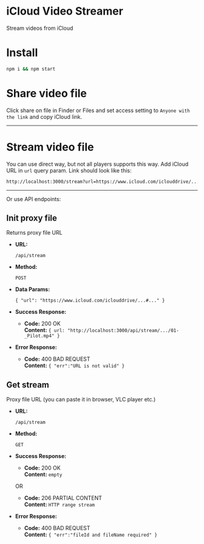 iCloud Video Streamer
=============

Stream videos from iCloud

# Install

``` bash
npm i && npm start
```

# Share video file

Click share on file in Finder or Files and set access setting to `Anyone with the link` and copy iCloud link.

---

# Stream video file

You can use direct way, but not all players supports this way.
Add iCloud URL in `url` query param. Link should look like this:
``` bash
http://localhost:3000/stream?url=https://www.icloud.com/iclouddrive/...
```

---
Or use API endpoints:

**Init proxy file**
----
Returns proxy file URL

* **URL:**

  `/api/stream`

* **Method:**

  `POST`

* **Data Params:**

  `{ "url": "https://www.icloud.com/iclouddrive/...#..." }`

* **Success Response:**

    * **Code:** 200 OK<br />
      **Content:** `{ url: "http://localhost:3000/api/stream/.../01-_Pilot.mp4" }`

* **Error Response:**

    * **Code:** 400 BAD REQUEST <br />
      **Content:** `{ "err":"URL is not valid" }`

**Get stream**
----
Proxy file URL (you can paste it in browser, VLC player etc.)

* **URL:**

  `/api/stream`

* **Method:**

  `GET`

* **Success Response:**

    * **Code:** 200 OK<br />
      **Content:** `empty`

  OR

    * **Code:** 206 PARTIAL CONTENT <br />
      **Content:** `HTTP range stream`

* **Error Response:**

    * **Code:** 400 BAD REQUEST <br />
      **Content:** `{ "err":"fileId and fileName required" }`

